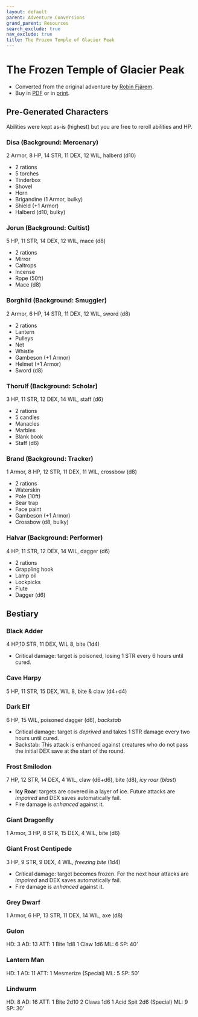 ```yaml
---
layout: default
parent: Adventure Conversions
grand_parent: Resources
search_exclude: true
nav_exclude: true
title: The Frozen Temple of Glacier Peak
---
```


# The Frozen Temple of Glacier Peak

- Converted from the original adventure by [Robin Fjärem](https://ialath.itch.io/).
- Buy in [PDF](https://ialath.itch.io/frozen-temple-of-glacier-peak) or in [print](https://www.exaltedfuneral.com/collections/store-exclusive/products/the-frozen-temple-of-glacier-peak).

## Pre-Generated Characters
Abilities were kept as-is (highest) but you are free to reroll abilities and HP.

### Disa (Background: Mercenary)
2 Armor, 8 HP, 14 STR, 11 DEX, 12 WIL, halberd (d10)
- 2 rations
- 5 torches
- Tinderbox
- Shovel
- Horn
- Brigandine (1 Armor, bulky)
- Shield (+1 Armor)
- Halberd (d10, bulky)

### Jorun (Background: Cultist)
5 HP, 11 STR, 14 DEX, 12 WIL, mace (d8)
- 2 rations
- Mirror
- Caltrops
- Incense
- Rope (50ft)
- Mace (d8)

### Borghild (Background: Smuggler)
2 Armor, 6 HP, 14 STR, 11 DEX, 12 WIL, sword (d8)
- 2 rations
- Lantern
- Pulleys
- Net
- Whistle
- Gambeson (+1 Armor)
- Helmet (+1 Armor)
- Sword (d8)

### Thorulf (Background: Scholar)
3 HP, 11 STR, 12 DEX, 14 WIL, staff (d6)
- 2 rations
- 5 candles
- Manacles
- Marbles
- Blank book
- Staff (d6)

### Brand (Background: Tracker)
1 Armor, 8 HP, 12 STR, 11 DEX, 11 WIL, crossbow (d8)
- 2 rations
- Waterskin
- Pole (10ft)
- Bear trap
- Face paint
- Gambeson (+1 Armor)
- Crossbow (d8, bulky)

### Halvar (Background: Performer)
4 HP, 11 STR, 12 DEX, 14 WIL, dagger (d6)
- 2 rations
- Grappling hook
- Lamp oil
- Lockpicks
- Flute
- Dagger (d6)

## Bestiary
### Black Adder
4 HP,10 STR, 11 DEX, WIL 8, bite (1d4)
- Critical damage: target is poisoned, losing 1 STR every 6 hours until cured.  

### Cave Harpy
5 HP, 11 STR, 15 DEX, WIL 8, bite & claw (d4+d4)

### Dark Elf
6 HP, 15 WIL, poisoned dagger (d6), _backstab_
- Critical damage: target is _deprived_ and takes 1 STR damage every two hours until cured.
- Backstab: This attack is enhanced against creatures who do not pass the initial DEX save at the start of the round.

### Frost Smilodon
7 HP, 12 STR, 14 DEX, 4 WIL, claw (d6+d6), bite (d8), _icy roar_ (_blast_)
- **Icy Roar**: targets are covered in a layer of ice. Future attacks are _impaired_ and DEX saves automatically fail.
- Fire damage is _enhanced_ against it.

### Giant Dragonfly
1 Armor, 3 HP, 8 STR, 15 DEX, 4 WIL, bite (d6)

### Giant Frost Centipede
3 HP, 9 STR, 9 DEX, 4 WIL, _freezing bite_ (1d4)
- Critical damage: target becomes frozen. For the next hour attacks are _impaired_ and DEX saves automatically fail.
- Fire damage is _enhanced_ against it.

### Grey Dwarf
1 Armor, 6 HP, 13 STR, 11 DEX, 14 WIL, axe (d8)

### Gulon
HD: 3 AD: 13 ATT: 1 Bite 1d8 1
Claw 1d6 ML: 6 SP: 40’

### Lantern Man
HD: 1 AD: 11 ATT: 1 Mesmerize
(Special) ML: 5 SP: 50’

### Lindwurm
HD: 8 AD: 16 ATT: 1 Bite 2d10 2
Claws 1d6 1 Acid Spit 2d6
(Special) ML: 9 SP: 30’
